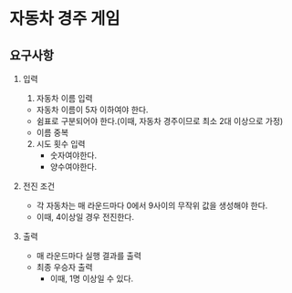 # 자동차 경주 게임

## 요구사항

1. 입력
   1. 자동차 이름 입력
     - 자동차 이름이 5자 이하여야 한다.
     - 쉼표로 구분되어야 한다.(이때, 자동차 경주이므로 최소 2대 이상으로 가정)
     - 이름 중복

   2. 시도 횟수 입력
      - 숫자여야한다.
      - 양수여야한다.

2. 전진 조건
   - 각 자동차는 매 라운드마다 0에서 9사이의 무작위 값을 생성해야 한다.
   - 이때, 4이상일 경우 전진한다.

3. 출력
   - 매 라운드마다 실행 결과를 출력
   - 최종 우승자 출력
     - 이때, 1명 이상일 수 있다.